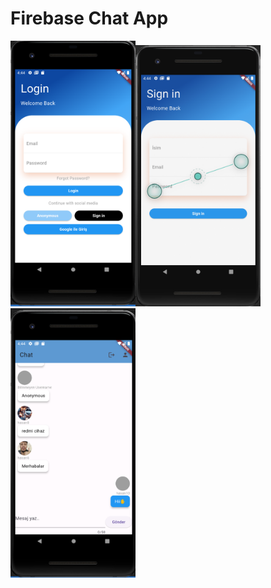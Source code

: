 # Firebase Chat App

<img src="images/chatapp.png" alt="ChatApp" width="200"><img src="images/chatapp1.png" alt="ChatApp" width="200"><img src="images/chatapp2.png" alt="ChatApp" width="200">

